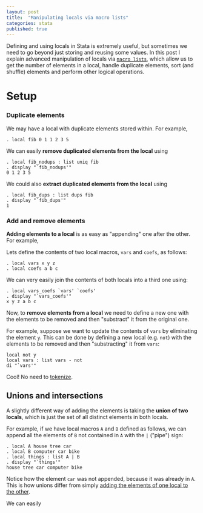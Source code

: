 ```yaml
---
layout: post
title:  "Manipulating locals via macro lists"
categories: stata
published: true
---
```


Defining and using locals in Stata is extremely useful, but sometimes we need to go beyond just storing and reusing some values. In this post I explain advanced manipulation of locals via [`macro lists`](http://www.stata.com/manuals13/pmacrolists.pdf), which allow us to get the number of elements in a local, handle duplicate elements, sort (and shuffle) elements and perform other logical operations.

# Setup

### Duplicate elements

We may have a local with duplicate elements stored within. For example,

```
. local fib 0 1 1 2 3 5
```

We can easily **remove duplicated elements from the local** using

```
. local fib_nodups : list uniq fib
. display "`fib_nodups'"
0 1 2 3 5
```

We could also **extract duplicated elements from the local** using

```
. local fib_dups : list dups fib
. display "`fib_dups'"
1
```

### Add and remove elements

**Adding elements to a local** is as easy as "appending" one after the other. For example,

Lets define the contents of two local macros, `vars` and `coefs`, as follows:

```
. local vars x y z
. local coefs a b c
```

We can very easily join the contents of both locals into a third one using:

```
. local vars_coefs `vars' `coefs'
. display "`vars_coefs'"
x y z a b c
```

Now, to **remove elements from a local** we need to define a new one with the elements to be removed and then "substract" it from the original one.

For example, suppose we want to update the contents of `vars` by eliminating the element `y`. This can be done by defining a new local (e.g. `not`) with the elements to be removed and then "substracting" it from `vars`:

```
local not y
local vars : list vars - not
di "`vars'"
```

Cool! No need to [tokenize](http://www.stata.com/manuals13/ptokenize.pdf).

## Unions and intersections

A slightly different way of adding the elements is taking the **union of two locals**, which is just the set of all distinct elements in both locals.

For example, if we have local macros `A` and `B` defined as follows, we can append all the elements of `B` not contained in `A` with the `|` ("pipe") sign:

```
. local A house tree car
. local B computer car bike
. local things : list A | B
. display "`things'"
house tree car computer bike
```

Notice how the element `car` was not appended, because it was already in `A`. This is how unions differ from simply [adding the elements of one local to the other](#add-and-remove-elements).

We can easily

